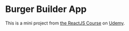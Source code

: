 # Burger Builder App

This is a mini project from [the ReactJS Course](https://www.udemy.com/course/react-the-complete-guide-incl-redux/) on [Udemy](https://www.udemy.com).
